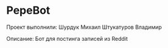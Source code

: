 # PepeBot
Проект выполнили:
Шурдук Михаил
Штукатуров Владимир

Описание: Бот для постинга записей из Reddit
